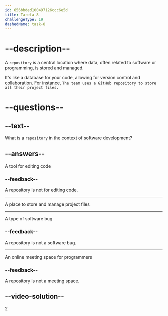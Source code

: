 ```yaml
---
id: 656bbded100497126ccc6e5d
title: Tarefa 8
challengeType: 19
dashedName: task-8
---
```


# --description--

A `repository` is a central location where data, often related to software or programming, is stored and managed.

It's like a database for your code, allowing for version control and collaboration. For instance, `The team uses a GitHub repository to store all their project files.`

# --questions--

## --text--

What is a `repository` in the context of software development?

## --answers--

A tool for editing code

### --feedback--

A repository is not for editing code.

---

A place to store and manage project files

---

A type of software bug

### --feedback--

A repository is not a software bug.

---

An online meeting space for programmers

### --feedback--

A repository is not a meeting space.

## --video-solution--

2
